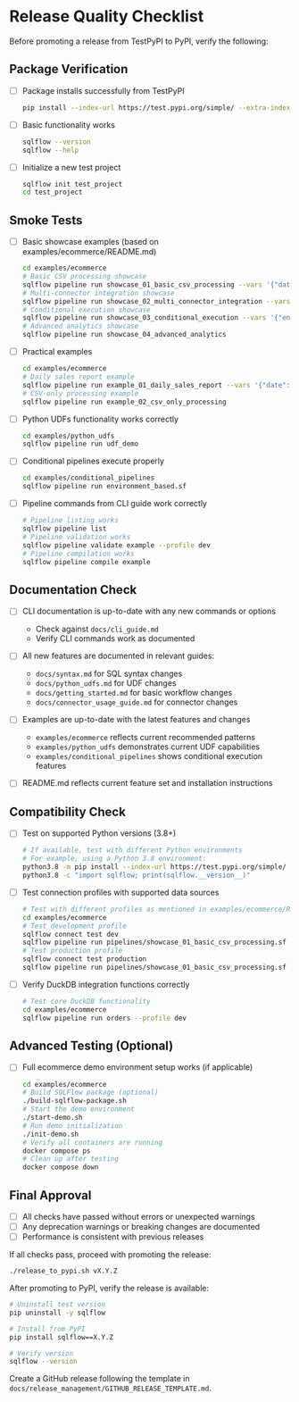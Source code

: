 # Release Quality Checklist

Before promoting a release from TestPyPI to PyPI, verify the following:

## Package Verification

- [ ] Package installs successfully from TestPyPI
  ```bash
  pip install --index-url https://test.pypi.org/simple/ --extra-index-url https://pypi.org/simple/ sqlflow==X.Y.Z
  ```

- [ ] Basic functionality works
  ```bash
  sqlflow --version
  sqlflow --help
  ```

- [ ] Initialize a new test project
  ```bash
  sqlflow init test_project
  cd test_project
  ```

## Smoke Tests

- [ ] Basic showcase examples (based on examples/ecommerce/README.md)
  ```bash
  cd examples/ecommerce
  # Basic CSV processing showcase
  sqlflow pipeline run showcase_01_basic_csv_processing --vars '{"date": "2023-10-25"}'
  # Multi-connector integration showcase
  sqlflow pipeline run showcase_02_multi_connector_integration --vars '{"date": "2023-10-25", "API_TOKEN": "test_token"}'
  # Conditional execution showcase
  sqlflow pipeline run showcase_03_conditional_execution --vars '{"environment": "production", "region": "us-east"}'
  # Advanced analytics showcase
  sqlflow pipeline run showcase_04_advanced_analytics
  ```

- [ ] Practical examples
  ```bash
  cd examples/ecommerce
  # Daily sales report example
  sqlflow pipeline run example_01_daily_sales_report --vars '{"date": "2023-10-25", "API_TOKEN": "test_token"}'
  # CSV-only processing example
  sqlflow pipeline run example_02_csv_only_processing
  ```

- [ ] Python UDFs functionality works correctly
  ```bash
  cd examples/python_udfs
  sqlflow pipeline run udf_demo
  ```

- [ ] Conditional pipelines execute properly
  ```bash
  cd examples/conditional_pipelines
  sqlflow pipeline run environment_based.sf
  ```

- [ ] Pipeline commands from CLI guide work correctly
  ```bash
  # Pipeline listing works
  sqlflow pipeline list
  # Pipeline validation works
  sqlflow pipeline validate example --profile dev
  # Pipeline compilation works
  sqlflow pipeline compile example
  ```

## Documentation Check

- [ ] CLI documentation is up-to-date with any new commands or options
  - Check against `docs/cli_guide.md`
  - Verify CLI commands work as documented
  
- [ ] All new features are documented in relevant guides:
  - `docs/syntax.md` for SQL syntax changes
  - `docs/python_udfs.md` for UDF changes
  - `docs/getting_started.md` for basic workflow changes
  - `docs/connector_usage_guide.md` for connector changes
  
- [ ] Examples are up-to-date with the latest features and changes
  - `examples/ecommerce` reflects current recommended patterns
  - `examples/python_udfs` demonstrates current UDF capabilities
  - `examples/conditional_pipelines` shows conditional execution features

- [ ] README.md reflects current feature set and installation instructions

## Compatibility Check

- [ ] Test on supported Python versions (3.8+)
  ```bash
  # If available, test with different Python environments
  # For example, using a Python 3.8 environment:
  python3.8 -m pip install --index-url https://test.pypi.org/simple/ --extra-index-url https://pypi.org/simple/ sqlflow==X.Y.Z
  python3.8 -c "import sqlflow; print(sqlflow.__version__)"
  ```

- [ ] Test connection profiles with supported data sources
  ```bash
  # Test with different profiles as mentioned in examples/ecommerce/README.md
  cd examples/ecommerce
  # Test development profile
  sqlflow connect test dev
  sqlflow pipeline run pipelines/showcase_01_basic_csv_processing.sf --profile dev
  # Test production profile
  sqlflow connect test production
  sqlflow pipeline run pipelines/showcase_01_basic_csv_processing.sf --profile production
  ```

- [ ] Verify DuckDB integration functions correctly
  ```bash
  # Test core DuckDB functionality
  cd examples/ecommerce
  sqlflow pipeline run orders --profile dev
  ```

## Advanced Testing (Optional)

- [ ] Full ecommerce demo environment setup works (if applicable)
  ```bash
  cd examples/ecommerce
  # Build SQLFlow package (optional)
  ./build-sqlflow-package.sh
  # Start the demo environment
  ./start-demo.sh
  # Run demo initialization
  ./init-demo.sh
  # Verify all containers are running
  docker compose ps
  # Clean up after testing
  docker compose down
  ```
## Final Approval

- [ ] All checks have passed without errors or unexpected warnings
- [ ] Any deprecation warnings or breaking changes are documented
- [ ] Performance is consistent with previous releases

If all checks pass, proceed with promoting the release:

```bash
./release_to_pypi.sh vX.Y.Z
```

After promoting to PyPI, verify the release is available:

```bash
# Uninstall test version
pip uninstall -y sqlflow

# Install from PyPI
pip install sqlflow==X.Y.Z

# Verify version
sqlflow --version
```

Create a GitHub release following the template in `docs/release_management/GITHUB_RELEASE_TEMPLATE.md`.
